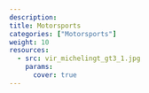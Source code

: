```yaml
---
description: 
title: Motorsports
categories: ["Motorsports"]
weight: 10
resources:
  - src: vir_michelingt_gt3_1.jpg
    params:
      cover: true
---
```


